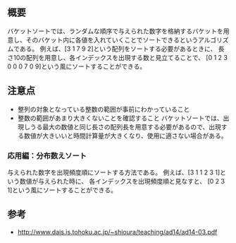 ## 概要
バケットソートでは、ランダムな順序で与えられた数字を格納するバケットを用意し、そのバケット内に各値を入れていくことでソートできるというアルゴリズムである。
例えば、[3 1 7 9 2]という配列をソートする必要があるときに、
長さ10の配列を用意し、各インデックスを出現する数と見立てることで、
[0 1 2 3 0 0 0 7 0 9]という風にソートすることができる。

## 注意点
- 整列の対象となっている整数の範囲が事前にわかっていること
- 整数の範囲があまり大きくないことを確認すること
バケットソートでは、出現しうる最大の数値と同じ長さの配列長を用意する必要があるので、出現する数値が大きいいと時間計算量が大きくなり、使用に適さない場合がある。

### 応用編：分布数えソート
与えられた数字を出現頻度順にソートする方法である。
例えば、[3 1 1 2 3 1]という数値が与えられた時に、
各インデックスを出現頻度順と見なすと、
[0 2 3 1]という風にソートすることができる。

## 参考
- http://www.dais.is.tohoku.ac.jp/~shioura/teaching/ad14/ad14-03.pdf